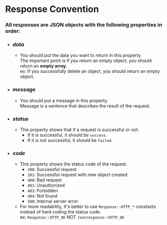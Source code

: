 # Response Convention

### All responses are JSON objects with the following properties in order:
- ### _data_
    - You should put the data you want to return in this property.  
        The important point is if you return an empty object, you should return an **empty array**.  
        ex: If you successfully delete an object, you should return an empty object.
- ### _message_
    - You should put a message in this property.  
    Message is a sentence that describes the result of the request.  
- ### _status_
    - This property shows that if a request is successful or not.
        - If it is successful, it should be `success`.
        - If it is not successful, it should be `failed`.
- ### _code_
    - This property shows the status code of the request.
        - `200`: Successful request
        - `201`: Successful request with new object created
        - `400`: Bad request
        - `401`: Unauthorized
        - `403`: Forbidden
        - `404`: Not found
        - `500`: Internal server error
    - For more readability, It's better to use `Response::HTTP_*` constants  
      instead of hard coding the status code.  
        ex: `Response::HTTP_OK` NOT `Jsonresponse::HTTP_OK`
